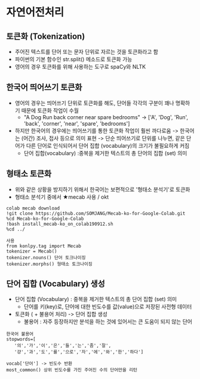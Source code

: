 # 자연어전처리


## 토큰화 (Tokenization)
* 주어진 텍스트를 단어 또는 문자 단위로 자르는 것을 토큰화라고 함
* 파이썬의 기본 함수인 str.split() 메소드로 토큰화 가능
* 영어의 경우 토큰화를 위해 사용하는 도구로 spaCy와 NLTK

## 한국어 띄어쓰기 토큰화
* 영어의 경우는 띄어쓰기 단위로 토큰화를 해도, 단어들 각각의 구분이 꽤나 명확하기 때문에 토큰화 작업이 수월
  * "A Dog Run back corner near spare bedrooms" -> ['A', 'Dog', 'Run', 'back', 'corner', 'near', 'spare', 'bedrooms']
* 하지만 한국어의 경우에는 띄어쓰기를 통한 토큰화 작업이 훨씬 까다로움 -> 한국어는 (어간) 조사, 접사 등으로 의미 표현 -> 단순 띄어쓰기로 단위를 나누면, 같은 단어가 다른 단어로 인식되어서 단어 집합 (vocabulary)의 크기가 불필요하게 커짐
    * 단어 집합(vocabulary) :중복을 제거한 텍스트의 총 단어의 집합 (set) 의미

## 형태소 토큰화
* 위와 같은 상황을 방지하기 위해서 한국어는 보편적으로 '형태소 분석기'로 토큰화
* 형태소 분석기 중에서 ★mecab 사용 / okt

```
colab mecab download 
!git clone https://github.com/SOMJANG/Mecab-ko-for-Google-Colab.git
%cd Mecab-ko-for-Google-Colab
!bash install_mecab-ko_on_colab190912.sh
%cd ../
```

```
사용
from konlpy.tag import Mecab
tokenizer = Mecab()
tokenizer.nouns() 단어 토크나이징
tokenizer.morphs() 형태소 토크나이징
```

## 단어 집합 (Vocabulary) 생성
* 단어 집합 (Vocabulary) : 중복을 제거한 텍스트의 총 단어 집합 (set) 의미
  * 단어를 키(key)로, 단어에 대한 빈도수를 값(value)으로 저장된 사전형 데이터 
* 토큰화 ( + 불용어 처리) -> 단어 집합 생성 
  * 불용어 : 자주 등장하지만 분석을 하는 것에 있어서는 큰 도움이 되지 않는 단어
 
 ```
 한국어 불용어
 stopwords=[
    '의','가','이','은','들','는','좀','잘',
    '걍','과','도','를','으로','자','에','와','한','하다']
 ```

```
vocab['단어'] -> 빈도수 반환
most_common() 상위 빈도수를 가진 주어진 수의 단어만을 리턴 
```

